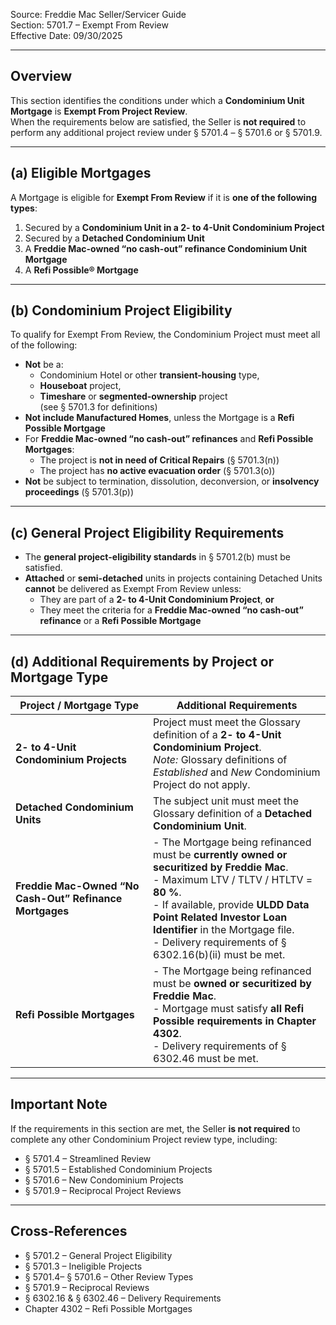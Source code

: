 Source: Freddie Mac Seller/Servicer Guide  
Section: 5701.7 – Exempt From Review  
Effective Date: 09/30/2025  

---

## Overview
This section identifies the conditions under which a **Condominium Unit Mortgage** is **Exempt From Project Review**.  
When the requirements below are satisfied, the Seller is **not required** to perform any additional project review under § 5701.4 – § 5701.6 or § 5701.9.

---

## (a) Eligible Mortgages
A Mortgage is eligible for **Exempt From Review** if it is **one of the following types**:

1. Secured by a **Condominium Unit in a 2- to 4-Unit Condominium Project**  
2. Secured by a **Detached Condominium Unit**  
3. A **Freddie Mac-owned “no cash-out” refinance Condominium Unit Mortgage**  
4. A **Refi Possible® Mortgage**

---

## (b) Condominium Project Eligibility
To qualify for Exempt From Review, the Condominium Project must meet all of the following:

- **Not** be a:
  - Condominium Hotel or other **transient-housing** type,  
  - **Houseboat** project,  
  - **Timeshare** or **segmented-ownership** project  
  (see § 5701.3 for definitions)
- **Not include Manufactured Homes**, unless the Mortgage is a **Refi Possible Mortgage**
- For **Freddie Mac-owned “no cash-out” refinances** and **Refi Possible Mortgages**:
  - The project is **not in need of Critical Repairs** (§ 5701.3(n))  
  - The project has **no active evacuation order** (§ 5701.3(o))
- **Not** be subject to termination, dissolution, deconversion, or **insolvency proceedings** (§ 5701.3(p))

---

## (c) General Project Eligibility Requirements
- The **general project-eligibility standards** in § 5701.2(b) must be satisfied.  
- **Attached** or **semi-detached** units in projects containing Detached Units **cannot** be delivered as Exempt From Review unless:
  - They are part of a **2- to 4-Unit Condominium Project**, **or**
  - They meet the criteria for a **Freddie Mac-owned “no cash-out” refinance** or a **Refi Possible Mortgage**

---

## (d) Additional Requirements by Project or Mortgage Type

| Project / Mortgage Type | Additional Requirements |
|--------------------------|--------------------------|
| **2- to 4-Unit Condominium Projects** | Project must meet the Glossary definition of a **2- to 4-Unit Condominium Project**.<br> *Note:* Glossary definitions of *Established* and *New* Condominium Project do not apply. |
| **Detached Condominium Units** | The subject unit must meet the Glossary definition of a **Detached Condominium Unit**. |
| **Freddie Mac-Owned “No Cash-Out” Refinance Mortgages** | - The Mortgage being refinanced must be **currently owned or securitized by Freddie Mac**.<br>- Maximum LTV / TLTV / HTLTV = **80 %**.<br>- If available, provide **ULDD Data Point Related Investor Loan Identifier** in the Mortgage file.<br>- Delivery requirements of § 6302.16(b)(ii) must be met. |
| **Refi Possible Mortgages** | - The Mortgage being refinanced must be **owned or securitized by Freddie Mac**.<br>- Mortgage must satisfy **all Refi Possible requirements in Chapter 4302**.<br>- Delivery requirements of § 6302.46 must be met. |

---

## Important Note
If the requirements in this section are met, the Seller **is not required** to complete any other Condominium Project review type, including:

- § 5701.4 – Streamlined Review  
- § 5701.5 – Established Condominium Projects  
- § 5701.6 – New Condominium Projects  
- § 5701.9 – Reciprocal Project Reviews  

---

## Cross-References
- § 5701.2 – General Project Eligibility  
- § 5701.3 – Ineligible Projects  
- § 5701.4– § 5701.6 – Other Review Types  
- § 5701.9 – Reciprocal Reviews  
- § 6302.16 & § 6302.46 – Delivery Requirements  
- Chapter 4302 – Refi Possible Mortgages  
